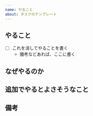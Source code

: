 ```yaml
---
name: やること
about: タスクのテンプレート
---
```


## やること

<!-- 必要な工程を具体的に書く -->

- [ ] これを消してやることを書く
  - 備考などあれば、ここに書く

## なぜやるのか

<!-- ゴールを明確にするために、このタスクの目的を書く -->

## 追加でやるとよさそうなこと

<!-- このタスクの目的からは外れるが、別途やったほうがよさそうなことを書く -->

## 備考

<!-- あれば書く -->
